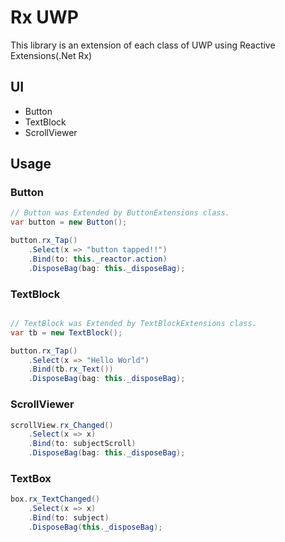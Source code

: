 # Rx UWP

This library is an extension of each class of UWP using Reactive Extensions(.Net Rx)

## UI

+ Button
+ TextBlock
+ ScrollViewer

## Usage

### Button

```c#
// Button was Extended by ButtonExtensions class.
var button = new Button(); 

button.rx_Tap()
    .Select(x => "button tapped!!")
    .Bind(to: this._reactor.action)
    .DisposeBag(bag: this._disposeBag);

```

### TextBlock

```c#

// TextBlock was Extended by TextBlockExtensions class.
var tb = new TextBlock();

button.rx_Tap()
    .Select(x => "Hello World")
    .Bind(tb.rx_Text())
    .DisposeBag(bag: this._disposeBag);
```

### ScrollViewer

```c#
scrollView.rx_Changed()
    .Select(x => x)
    .Bind(to: subjectScroll)
    .DisposeBag(bag: this._disposeBag);

```

### TextBox

```c#
box.rx_TextChanged()
    .Select(x => x)
    .Bind(to: subject)
    .DisposeBag(this._disposeBag);
```
